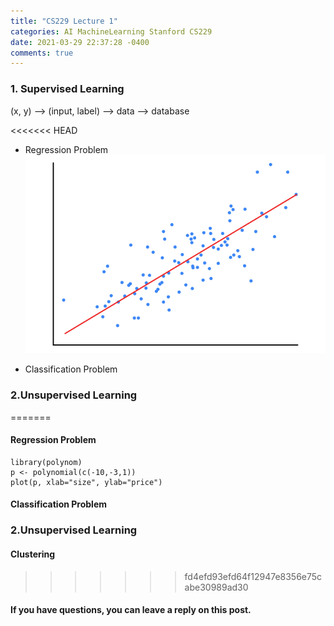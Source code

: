 ```yaml
---
title: "CS229 Lecture 1"
categories: AI MachineLearning Stanford CS229
date: 2021-03-29 22:37:28 -0400
comments: true
---
```


### 1. Supervised Learning
(x, y) --> (input, label) --> data --> database

<<<<<<< HEAD
- Regression Problem
![linear regression](../images/linear_regression.png)

- Classification Problem

### 2.Unsupervised Learning
=======
#### Regression Problem
```{r}
library(polynom)
p <- polynomial(c(-10,-3,1))
plot(p, xlab="size", ylab="price")
```

#### Classification Problem


### 2.Unsupervised Learning
#### Clustering
>>>>>>> fd4efd93efd64f12947e8356e75cabe30989ad30

#### If you have questions, you can leave a reply on this post.
